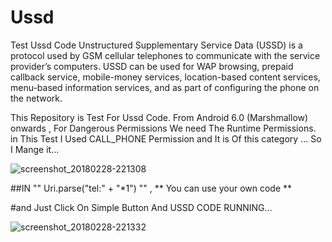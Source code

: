 # Ussd
Test Ussd Code 
Unstructured Supplementary Service Data (USSD) is a protocol used by GSM cellular telephones to communicate with the service provider’s computers. USSD can be used for WAP browsing, prepaid callback service, mobile-money services, location-based content services, menu-based information services, and as part of configuring the phone on the network.

This Repository is Test For Ussd Code.
From Android 6.0 (Marshmallow) onwards , For Dangerous Permissions We need The Runtime Permissions. 
in This Test I Used CALL_PHONE Permission and It is Of this category ... So I Mange it...



![screenshot_20180228-221308](https://user-images.githubusercontent.com/26750131/36806675-cf40e390-1c8e-11e8-8b6c-225bc6a2c5a0.png)



##IN "" Uri.parse("tel:" + "*1") "" , ** You can use your own code **

#and Just Click On Simple Button And USSD CODE RUNNING...




![screenshot_20180228-221332](https://user-images.githubusercontent.com/26750131/36806733-fcdf1114-1c8e-11e8-9d9e-9344a0cd6379.png)



